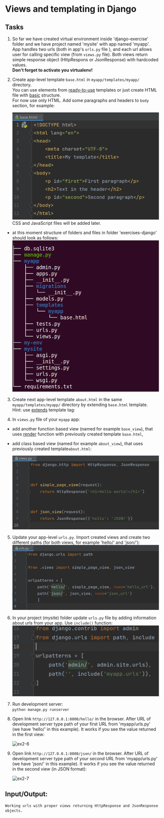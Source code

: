 # Views and templating in Django  

## Tasks
1. So far we have created virtual environment inside 'django-exercise' folder and we have project named 'mysite' with app named 'myapp'. App handles two urls (both in  app's ```urls.py``` file ), and each url allows user for calling specific view (from ```views.py``` file). Both views return simple response object (HttpRespons or JsonResponse) with hardcoded values.  
   **Don't forget to activate you virtualenv!**

2. Create app-level template ```base.html``` in ```myapp/templates/myapp/``` directory.  
You can use elements from [ready-to-use](https://startbootstrap.com/template/bare)  templates or just create HTML file with [basic](https://developer.mozilla.org/en-US/docs/Learn/HTML/Introduction_to_HTML/Document_and_website_structure) structure.   
For now use only HTML. Add some paragraphs  and headers to ```body``` section, for example:  

   ![ex3-1](../../../django-framework-exercises/screenshots/ex3-1.png)  
CSS and JavaScript files will be added later. 
- at this moment structure of folders and files in folder 'exercises-django' should look as follows:  
![ex3-2](../../../django-framework-exercises/screenshots/ex3-2.png)

3. Create next app-level template ```about.html``` in the same ```myapp/templates/myapp/``` directory by extending ```base.html``` template.  
Hint: use [extends](https://docs.djangoproject.com/en/3.2/ref/templates/builtins/#extends) template tag:

4. In ```views.py``` file of your ```myapp``` app:  
* add another  function based view (named for example ```base_view```), that uses [render](https://docs.djangoproject.com/en/3.2/topics/http/shortcuts/#render) function with previously created template ```base.html```,
* add class based view (named for example ```about_view```), that uses previously created template```about.html```: 

   ![ex2-3](../../../django-framework-exercises/screenshots/ex2-3.png)

5. Update your app-level ```urls.py```. Import created views and create two different paths (for both views, for example 'hello/' and 'json/'):    
   ![ex2-4](../../../django-framework-exercises/screenshots/ex2-4.png)

6. In your project (mysite) folder update ```urls.py``` file by adding information about urls from your app. Use ```include()``` function:  
   ![ex2-5](../../../django-framework-exercises/screenshots/ex2-5.png)


7. Run development server:  
```python manage.py runserver```  

8. Open link ```http://127.0.0.1:8000/hello/``` in the browser. After URL of development server type path of your first URL from 'myapp/urls.py' (we have 'hello/' in this example). It works if you see the value returned in the first view:

   ![ex2-6](../../../django-framework-exercises/screenshots/ex2-6.png)  

9. Open link ```http://127.0.0.1:8000/json/``` in the browser. After URL of development server type path of your second URL from 'myapp/urls.py' (we have 'json/' in this example). It works if you see the value returned in the second view (in JSON format):

   ![ex2-7](../../../django-framework-exercises/screenshots/ex2-7.png) 

## Input/Output:
```
Working urls with proper views returning HttpResponse and JsonResponse objects.
```